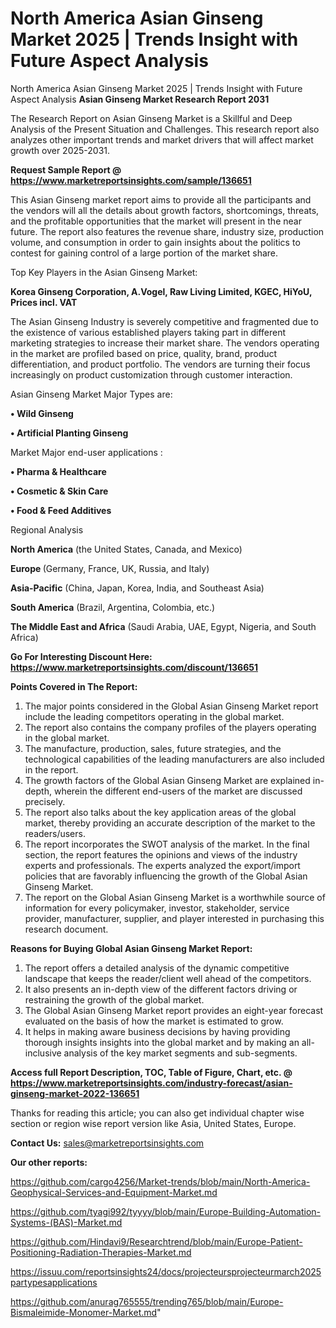 # North America Asian Ginseng Market 2025 | Trends Insight with Future Aspect Analysis
North America Asian Ginseng Market 2025 | Trends Insight with Future Aspect Analysis
<strong>Asian Ginseng Market Research Report 2031</strong>

The Research Report on Asian Ginseng Market is a Skillful and Deep Analysis of the Present Situation and Challenges. This research report also analyzes other important trends and market drivers that will affect market growth over 2025-2031.

<strong>Request Sample Report @ <a href=https://www.marketreportsinsights.com/sample/136651>https://www.marketreportsinsights.com/sample/136651</a></strong>

This Asian Ginseng market report aims to provide all the participants and the vendors will all the details about growth factors, shortcomings, threats, and the profitable opportunities that the market will present in the near future. The report also features the revenue share, industry size, production volume, and consumption in order to gain insights about the politics to contest for gaining control of a large portion of the market share.

Top Key Players in the Asian Ginseng Market:

<strong>Korea Ginseng Corporation, A.Vogel, Raw Living Limited, KGEC, HiYoU, Prices incl. VAT</strong>

The Asian Ginseng Industry is severely competitive and fragmented due to the existence of various established players taking part in different marketing strategies to increase their market share. The vendors operating in the market are profiled based on price, quality, brand, product differentiation, and product portfolio. The vendors are turning their focus increasingly on product customization through customer interaction.

Asian Ginseng Market Major Types are:

<strong>• Wild Ginseng

• Artificial Planting Ginseng</strong>

Market Major end-user applications :

<strong>• Pharma & Healthcare

• Cosmetic & Skin Care

• Food & Feed Additives</strong>

Regional Analysis

</u><strong><b>North America</b></strong> (the United States, Canada, and Mexico)

<strong><b>Europe </b></strong>(Germany, France, UK, Russia, and Italy)

<strong><b>Asia-Pacific</b></strong> (China, Japan, Korea, India, and Southeast Asia)

<strong><b>South America</b></strong> (Brazil, Argentina, Colombia, etc.)

<strong><b>The Middle East and Africa</b></strong> (Saudi Arabia, UAE, Egypt, Nigeria, and South Africa)

<strong>Go For Interesting Discount Here: <a href=https://www.marketreportsinsights.com/discount/136651>https://www.marketreportsinsights.com/discount/136651</a></strong>

<strong>Points Covered in The Report:</strong>
<ol>
  <li>The major points considered in the Global Asian Ginseng Market report include the leading competitors operating in the global market.</li>
  <li>The report also contains the company profiles of the players operating in the global market.</li>
  <li>The manufacture, production, sales, future strategies, and the technological capabilities of the leading manufacturers are also included in the report.</li>
  <li>The growth factors of the Global Asian Ginseng Market are explained in-depth, wherein the different end-users of the market are discussed precisely.</li>
  <li>The report also talks about the key application areas of the global market, thereby providing an accurate description of the market to the readers/users.</li>
  <li>The report incorporates the SWOT analysis of the market. In the final section, the report features the opinions and views of the industry experts and professionals. The experts analyzed the export/import policies that are favorably influencing the growth of the Global Asian Ginseng Market.</li>
  <li>The report on the Global Asian Ginseng Market is a worthwhile source of information for every policymaker, investor, stakeholder, service provider, manufacturer, supplier, and player interested in purchasing this research document.</li>
</ol>
<strong>Reasons for Buying Global Asian Ginseng Market Report:</strong>

<ol>
  <li>The report offers a detailed analysis of the dynamic competitive landscape that keeps the reader/client well ahead of the competitors.</li>
  <li>It also presents an in-depth view of the different factors driving or restraining the growth of the global market.</li>
  <li>The Global Asian Ginseng Market report provides an eight-year forecast evaluated on the basis of how the market is estimated to grow.</li>
  <li>It helps in making aware business decisions by having providing thorough insights insights into the global market and by making an all-inclusive analysis of the key market segments and sub-segments.</li>
</ol>
<strong>Access full Report Description, TOC, Table of Figure, Chart, etc. @ <a href=https://www.marketreportsinsights.com/industry-forecast/asian-ginseng-market-2022-136651>https://www.marketreportsinsights.com/industry-forecast/asian-ginseng-market-2022-136651</a></strong>


Thanks for reading this article; you can also get individual chapter wise section or region wise report version like Asia, United States, Europe.

<strong>Contact Us:</strong>
sales@marketreportsinsights.com

<strong>Our other reports:</strong>

<a href=https://github.com/cargo4256/Market-trends/blob/main/North-America-Geophysical-Services-and-Equipment-Market.md>https://github.com/cargo4256/Market-trends/blob/main/North-America-Geophysical-Services-and-Equipment-Market.md</a>

<a href=https://github.com/tyagi992/tyyyy/blob/main/Europe-Building-Automation-Systems-(BAS)-Market.md>https://github.com/tyagi992/tyyyy/blob/main/Europe-Building-Automation-Systems-(BAS)-Market.md</a>

<a href=https://github.com/Hindavi9/Researchtrend/blob/main/Europe-Patient-Positioning-Radiation-Therapies-Market.md>https://github.com/Hindavi9/Researchtrend/blob/main/Europe-Patient-Positioning-Radiation-Therapies-Market.md</a>

<a href=https://issuu.com/reportsinsights24/docs/projecteursprojecteurmarch2025partypesapplications>https://issuu.com/reportsinsights24/docs/projecteursprojecteurmarch2025partypesapplications</a>

<a href=https://github.com/anurag765555/trending765/blob/main/Europe-Bismaleimide-Monomer-Market.md>https://github.com/anurag765555/trending765/blob/main/Europe-Bismaleimide-Monomer-Market.md</a>"
